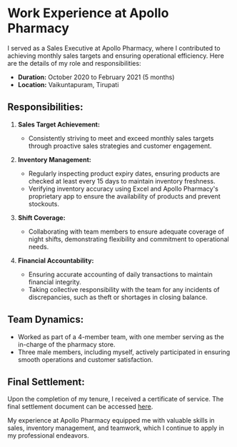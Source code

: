 # Work Experience at Apollo Pharmacy

I served as a Sales Executive at Apollo Pharmacy, where I contributed to achieving monthly sales targets and ensuring operational efficiency. Here are the details of my role and responsibilities:

- **Duration:** October 2020 to February 2021 (5 months)
- **Location:** Vaikuntapuram, Tirupati

## Responsibilities:

1. **Sales Target Achievement:**
   - Consistently striving to meet and exceed monthly sales targets through proactive sales strategies and customer engagement.

2. **Inventory Management:**
   - Regularly inspecting product expiry dates, ensuring products are checked at least every 15 days to maintain inventory freshness.
   - Verifying inventory accuracy using Excel and Apollo Pharmacy's proprietary app to ensure the availability of products and prevent stockouts.

3. **Shift Coverage:**
   - Collaborating with team members to ensure adequate coverage of night shifts, demonstrating flexibility and commitment to operational needs.

4. **Financial Accountability:**
   - Ensuring accurate accounting of daily transactions to maintain financial integrity.
   - Taking collective responsibility with the team for any incidents of discrepancies, such as theft or shortages in closing balance.

## Team Dynamics:

- Worked as part of a 4-member team, with one member serving as the in-charge of the pharmacy store.
- Three male members, including myself, actively participated in ensuring smooth operations and customer satisfaction.

## Final Settlement:

Upon the completion of my tenure, I received a certificate of service. The final settlement document can be accessed [here](https://github.com/ukishore33/Certifications/blob/main/Work/Apollo/Appollo%20Service%20Certificate.jpeg).

My experience at Apollo Pharmacy equipped me with valuable skills in sales, inventory management, and teamwork, which I continue to apply in my professional endeavors.

